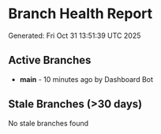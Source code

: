 # Branch Health Report
Generated: Fri Oct 31 13:51:39 UTC 2025

## Active Branches
- **main** - 10 minutes ago by Dashboard Bot

## Stale Branches (>30 days)
No stale branches found
